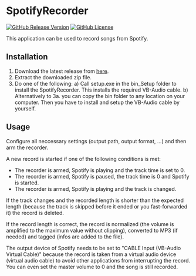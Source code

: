 # SpotifyRecorder

[![GitHub Release Version](https://img.shields.io/github/v/release/M1S2/SpotifyRecorder)](https://github.com/M1S2/SpotifyRecorder/releases/latest)
[![GitHub License](https://img.shields.io/github/license/M1S2/SpotifyRecorder)](LICENSE.md)

This application can be used to record songs from Spotify.

## Installation

1. Download the latest release from [here](https://github.com/M1S2/SpotifyRecorder/releases/latest).
2. Extract the downloaded zip file.
3. Do one of the following:
a) Call setup.exe in the bin_Setup folder to install the SpotifyRecorder. This installs the required VB-Audio cable.
b) Alternatively to 3a. you can copy the bin folder to any location on your computer. Then you have to install and setup the VB-Audio cable by yourself.

## Usage

Configure all neccessary settings (output path, output format, ...) and then arm the recorder.

A new record is started if one of the following conditions is met:
- The recorder is armed, Spotify is playing and the track time is set to 0.
- The recorder is armed, Spotify is paused, the track time is 0 and Spotify is started.
- The recorder is armed, Spotify is playing and the track is changed.

If the track changes and the recorded length is shorter than the expected length (because the track is skipped before it ended or you fast-forwarded it) the record is deleted.

If the record length is correct, the record is normalized (the volume is amplified to the maximum value without clipping), converted to MP3 (if needed) and tagged (infos are added to the file).

The output device of Spotify needs to be set to "CABLE Input (VB-Audio Virtual Cable)" because the record is taken from a virtual audio device (virtual audio cable) to avoid other applications from interrupting the record. 
You can even set the master volume to 0 and the song is still recorded.